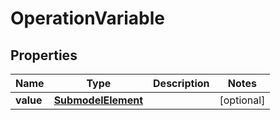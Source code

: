 

# OperationVariable


## Properties

| Name | Type | Description | Notes |
|------------ | ------------- | ------------- | -------------|
|**value** | [**SubmodelElement**](SubmodelElement.md) |  |  [optional] |



